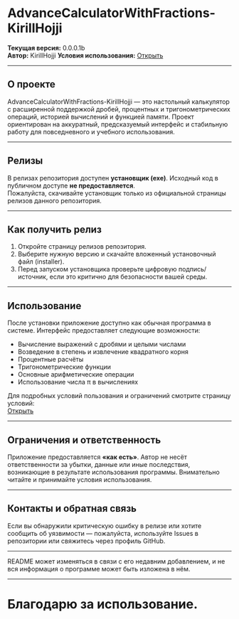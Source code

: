 # AdvanceCalculatorWithFractions-KirillHojji

**Текущая версия:** 0.0.0.1b  
**Автор:** KirillHojji
**Условия использования:** [Открыть](https://sites.google.com/view/terms-calculator-kirillhojji/%E3%85%A4)

---

## О проекте
AdvanceCalculatorWithFractions-KirillHojji — это настольный калькулятор с расширенной поддержкой дробей, процентных и тригонометрических операций, историей вычислений и функцией памяти. Проект ориентирован на аккуратный, предсказуемый интерфейс и стабильную работу для повседневного и учебного использования.

---

## Релизы
В релизах репозитория доступен **установщик (exe)**. Исходный код в публичном доступе **не предоставляется**.  
Пожалуйста, скачивайте установщик только из официальной страницы релизов данного репозитория.

---

## Как получить релиз
1. Откройте страницу релизов репозитория.  
2. Выберите нужную версию и скачайте вложенный установочный файл (installer).  
3. Перед запуском установщика проверьте цифровую подпись/источник, если это критично для безопасности вашей среды.

---

## Использование
После установки приложение доступно как обычная программа в системе. Интерфейс предоставляет следующие возможности:
- Вычисление выражений с дробями и целыми числами
- Возведение в степень и извлечение квадратного корня
- Процентные расчёты
- Тригонометрические функции
- Основные арифметические операции
- Использование числа π в вычислениях

Для подробных условий пользования и ограничений смотрите страницу условий:  
[Открыть](https://sites.google.com/view/terms-calculator-kirillhojji/%E3%85%A4)

---

## Ограничения и ответственность
Приложение предоставляется **«как есть»**. Автор не несёт ответственности за убытки, данные или иные последствия, возникающие в результате использования программы. Внимательно читайте и принимайте условия использования.

---

## Контакты и обратная связь
Если вы обнаружили критическую ошибку в релизе или хотите сообщить об уязвимости — пожалуйста, используйте Issues в репозитории или свяжитесь через профиль GitHub.

---
README может изменяться в связи с его недавним добавлением, и не вся информация о программе может быть изложена в нём.

---

# Благодарю за использование.  
